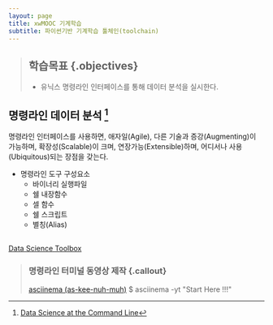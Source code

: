 ```yaml
---
layout: page
title: xwMOOC 기계학습
subtitle: 파이썬기반 기계학습 툴체인(toolchain)
---
```


> ## 학습목표 {.objectives}
>
> * 유닉스 명령라인 인터페이스를 통해 데이터 분석을 실시한다.

## 명령라인 데이터 분석 [^cmd-data-analysis] 

[^cmd-data-analysis]: [Data Science at the Command Line](http://datascienceatthecommandline.com/)

명령라인 인터페이스를 사용하면, 애자일(Agile), 다른 기술과 증강(Augmenting)이 가능하며, 확장성(Scalable)이 크며, 연장가능(Extensible)하며, 어디서나 사용(Ubiquitous)되는 장점을 갖는다.


* 명령라인 도구 구성요소
    * 바이너리 실행파일
    * 쉘 내장함수
    * 셀 함수
    * 쉘 스크립트
    * 별칭(Alias)



## 

[Data Science Toolbox](http://datasciencetoolbox.org/)


> ### 명령라인 터미널 동영상 제작 {.callout}
>
> [asciinema (as-kee-nuh-muh)](https://asciinema.org/) 
> $ asciinema -yt "Start Here !!!"